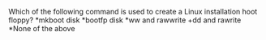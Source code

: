 Which of the following command is used to create a Linux installation hoot floppy?
*mkboot disk
*bootfp disk
*ww and rawwrite
+dd and rawrite
*None of the above
